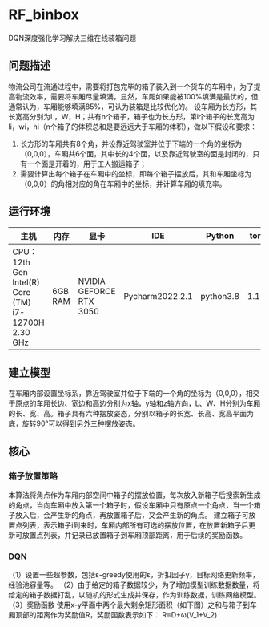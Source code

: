 # RF_binbox
DQN深度强化学习解决三维在线装箱问题

## 问题描述
物流公司在流通过程中，需要将打包完毕的箱子装入到一个货车的车厢中，为了提高物流效率，需要将车厢尽量填满，显然，车厢如果能被100%填满是最优的，但通常认为，车厢能够填满85%，可认为装箱是比较优化的。
设车厢为长方形，其长宽高分别为L，W，H；共有n个箱子，箱子也为长方形，第i个箱子的长宽高为li，wi，hi（n个箱子的体积总和是要远远大于车厢的体积），做以下假设和要求：
1. 长方形的车厢共有8个角，并设靠近驾驶室并位于下端的一个角的坐标为（0,0,0），车厢共6个面，其中长的4个面，以及靠近驾驶室的面是封闭的，只有一个面是开着的，用于工人搬运箱子；
2. 需要计算出每个箱子在车厢中的坐标，即每个箱子摆放后，其和车厢坐标为（0,0,0）的角相对应的角在车厢中的坐标，并计算车厢的填充率。

## 运行环境

 主机 |内存 | 显卡 | IDE | Python | torch 
-----|------|------|-----|--------|-----
CPU：12th Gen Intel(R) Core (TM) i7-12700H  2.30 GHz | 6GB RAM | NVIDIA GEFORCE RTX 3050 | Pycharm2022.2.1 | python3.8 | 1.13.0

## 建立模型
在车厢内部设置坐标系，靠近驾驶室并位于下端的一个角的坐标为（0,0,0），相交于原点的车厢长边、宽边和高边分别为x轴，y轴和z轴方向，L、W、H分别为车厢的长、宽、高。箱子具有六种摆放姿态，分别以箱子的长宽、长高、宽高平面为底，旋转90°可以得到另外三种摆放姿态。

## 核心
### 箱子放置策略
本算法将角点作为车厢内部空间中箱子的摆放位置，每次放入新箱子后搜索新生成的角点，当向车厢中放入第一个箱子时，假设车厢中只有原点一个角点，当一个箱子放入后，会产生新的角点，再放置箱子后，又会产生新的角点。
建立箱子可放置点列表，表示箱子i到来时，车厢内部所有可选的摆放位置，在放置新箱子后更新可放置点列表，并记录已放置箱子到车厢顶部距离，用于后续的奖励函数。
### DQN
（1）设置一些超参数，包括ε-greedy使用的ε，折扣因子γ，目标网络更新频率，经验池容量等。
（2）由于给定的箱子数据较少，为了增加模型训练数据数量，将给定的箱子数据打乱，以随机的形式生成并保存，作为训练数据，训练网络模型。
（3）奖励函数
使用x-y平面中两个最大剩余矩形面积（如下图）之和与箱子到车厢顶部的距离作为奖励值R，奖励函数表示如下：
R=D+ω(V_1+V_2)


### 
